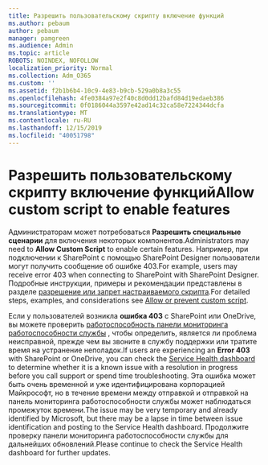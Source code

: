 ```yaml
---
title: Разрешить пользовательскому скрипту включение функций
ms.author: pebaum
author: pebaum
manager: pamgreen
ms.audience: Admin
ms.topic: article
ROBOTS: NOINDEX, NOFOLLOW
localization_priority: Normal
ms.collection: Adm_O365
ms.custom: ''
ms.assetid: f2b1b6b4-10c9-4e83-b9cb-529a0b8a3c55
ms.openlocfilehash: 4fe0384a97e2f40c8d0dd12bafd84d19edaeb386
ms.sourcegitcommit: 0f0186044a3597e42ad14c32ca58e7224344dcfa
ms.translationtype: MT
ms.contentlocale: ru-RU
ms.lasthandoff: 12/15/2019
ms.locfileid: "40051798"
---
```

# <a name="allow-custom-script-to-enable-features"></a><span data-ttu-id="5c1ba-102">Разрешить пользовательскому скрипту включение функций</span><span class="sxs-lookup"><span data-stu-id="5c1ba-102">Allow custom script to enable features</span></span>

<span data-ttu-id="5c1ba-103">Администраторам может потребоваться **Разрешить специальные сценарии** для включения некоторых компонентов.</span><span class="sxs-lookup"><span data-stu-id="5c1ba-103">Administrators may need to **Allow Custom Script** to enable certain features.</span></span> <span data-ttu-id="5c1ba-104">Например, при подключении к SharePoint с помощью SharePoint Designer пользователи могут получить сообщение об ошибке 403.</span><span class="sxs-lookup"><span data-stu-id="5c1ba-104">For example, users may receive error 403 when connecting to SharePoint with SharePoint Designer.</span></span> <span data-ttu-id="5c1ba-105">Подробные инструкции, примеры и рекомендации представлены в разделе [разрешение или запрет настраиваемого скрипта](https://docs.microsoft.com/sharepoint/allow-or-prevent-custom-script).</span><span class="sxs-lookup"><span data-stu-id="5c1ba-105">For detailed steps, examples, and considerations see [Allow or prevent custom script](https://docs.microsoft.com/sharepoint/allow-or-prevent-custom-script).</span></span>

<span data-ttu-id="5c1ba-106">Если у пользователей возникла **ошибка 403** с SharePoint или OneDrive, вы можете проверить [работоспособность панели мониторинга работоспособности службы](https://admin.microsoft.com/AdminPortal/Home#/servicehealth) , чтобы определить, является ли проблема неисправной, прежде чем вы звоните в службу поддержки или тратите время на устранение неполадок.</span><span class="sxs-lookup"><span data-stu-id="5c1ba-106">If users are experiencing an **Error 403** with SharePoint or OneDrive, you can check the [Service Health dashboard](https://admin.microsoft.com/AdminPortal/Home#/servicehealth) to determine whether it is a known issue with a resolution in progress before you call support or spend time troubleshooting.</span></span> <span data-ttu-id="5c1ba-107">Эта ошибка может быть очень временной и уже идентифицирована корпорацией Майкрософт, но в течение времени между отправкой и отправкой на панель мониторинга работоспособности службы может наблюдаться промежуток времени.</span><span class="sxs-lookup"><span data-stu-id="5c1ba-107">The issue may be very temporary and already identified by Microsoft, but there may be a lapse in time between issue identification and posting to the Service Health dashboard.</span></span> <span data-ttu-id="5c1ba-108">Продолжите проверку панели мониторинга работоспособности службы для дальнейших обновлений.</span><span class="sxs-lookup"><span data-stu-id="5c1ba-108">Please continue to check the Service Health dashboard for further updates.</span></span>

